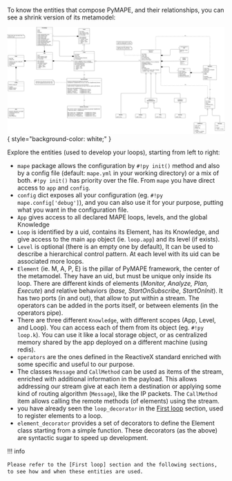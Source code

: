 To know the entities that compose PyMAPE, and their relationships, you can see a shrink version of its metamodel:

![PyMAPE metamodel](../assets/img/metamodel.png){ style="background-color: white;" }

Explore the entities (used to develop your loops), starting from left to right:

* `mape` package allows the configuration by `#!py init()` method and also by a config file (default: `mape.yml` in your working directory) or a mix of both. `#!py init()` has priority over the file. From `mape` you have direct access to `app` and `config`.
* `config` dict exposes all your configuration (eg. `#!py mape.config['debug']`), and you can also use it for your purpose, putting what you want in the configuration file.
* `App` gives access to all declared MAPE loops, levels, and the global Knowledge
* `Loop` is identified by a uid, contains its Element, has its Knowledge, and give access to the main `app` object (ie. `loop.app`) and its level (if exists).
* `Level` is optional (there is an empty one by default), It can be used to describe a hierarchical control pattern. At each level with its uid can be associated more loops.
* `Element` (ie. M, A, P, E) is the pillar of PyMAPE framework, the center of the metamodel. They have an uid, but must be unique only inside its loop. There are different kinds of elements (_Monitor, Analyze, Plan, Execute_) and relative behaviors (_base, StartOnSubscribe, StartOnInit_). It has two ports (in and out), that allow to put within a stream. The operators can be added in the ports itself, or between elements (in the operators pipe).
* There are three different `Knowledge`, with different scopes (App, Level, and Loop). You can access each of them from its object (eg. `#!py loop.k`). You can use it like a local storage object, or as centralized memory shared by the app deployed on a different machine (using redis).
* `operators` are the ones defined in the ReactiveX standard enriched with some specific and useful to our purpose.
* The classes `Message` and `CallMethod` can be used as items of the stream, enriched with additional information in the payload. This allows addressing our stream give at each item a destination or applying some kind of routing algorithm (`Message`), like the IP packets. The `CallMethod` item allows calling the remote methods (of elements) using the stream.
* you have already seen the `loop_decorator` in the [First loop] section, used to register elements to a loop.
* `element_decorator` provides a set of decorators to define the Element class starting from a simple function. These decorators (as the above) are syntactic sugar to speed up development.


!!! info

    Please refer to the [First loop] section and the following sections, to see how and when these entities are used.

[First loop]: ../first-loop.md